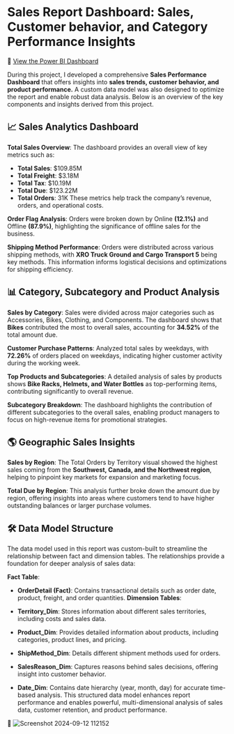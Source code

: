 # Sales Report Dashboard: Sales, Customer behavior, and Category Performance Insights
🔗 [View the Power BI Dashboard](https://app.powerbi.com/view?r=eyJrIjoiZjU5OTI4MDgtNmRiNi00MDY3LWI3MWQtZGI3ZGU1NGVhOTA5IiwidCI6ImRmODY3OWNkLWE4MGUtNDVkOC05OWFjLWM4M2VkN2ZmOTVhMCJ9)

During this project, I developed a comprehensive **Sales Performance Dashboard** that offers insights into **sales trends, customer behavior, and product performance.** A custom data model was also designed to optimize the report and enable robust data analysis. Below is an overview of the key components and insights derived from this project.

## 📈 Sales Analytics Dashboard
 **Total Sales Overview**: The dashboard provides an overall view of key metrics such as:

- **Total Sales**: $109.85M
- **Total Freight**: $3.18M
- **Total Tax**: $10.19M
- **Total Due**: $123.22M
- **Total Orders**: 31K
These metrics help track the company’s revenue, orders, and operational costs.

**Order Flag Analysis**: Orders were broken down by Online **(12.1%)** and Offline **(87.9%)**, highlighting the significance of offline sales for the business.

**Shipping Method Performance**: Orders were distributed across various shipping methods, with **XRO Truck Ground and Cargo Transport 5** being key methods. This information informs logistical decisions and optimizations for shipping efficiency.

## 📊 Category, Subcategory and Product Analysis

**Sales by Category**:
Sales were divided across major categories such as Accessories, Bikes, Clothing, and Components.
The dashboard shows that **Bikes** contributed the most to overall sales, accounting for **34.52%** of the total amount due.

**Customer Purchase Patterns**:
Analyzed total sales by weekdays, with **72.26%** of orders placed on weekdays, indicating higher customer activity during the working week.

**Top Products and Subcategories**:
A detailed analysis of sales by products shows **Bike Racks, Helmets, and Water Bottles** as top-performing items, contributing significantly to overall revenue.

**Subcategory Breakdown**:
The dashboard highlights the contribution of different subcategories to the overall sales, enabling product managers to focus on high-revenue items for promotional strategies.

## 🌎 Geographic Sales Insights

**Sales by Region**:
The Total Orders by Territory visual showed the highest sales coming from the **Southwest, Canada, and the Northwest region**, helping to pinpoint key markets for expansion and marketing focus.

**Total Due by Region**:
This analysis further broke down the amount due by region, offering insights into areas where customers tend to have higher outstanding balances or larger purchase volumes.


## 🛠 Data Model Structure

The data model used in this report was custom-built to streamline the relationship between fact and dimension tables. The relationships provide a foundation for deeper analysis of sales data:

**Fact Table**:

- **OrderDetail (Fact)**: Contains transactional details such as order date, product, freight, and order quantities.
**Dimension Tables**:

- **Territory_Dim**: Stores information about different sales territories, including costs and sales data.
- **Product_Dim**: Provides detailed information about products, including categories, product lines, and pricing.
- **ShipMethod_Dim**: Details different shipment methods used for orders.
- **SalesReason_Dim**: Captures reasons behind sales decisions, offering insight into customer behavior.
- **Date_Dim**: Contains date hierarchy (year, month, day) for accurate time-based analysis.
This structured data model enhances report performance and enables powerful, multi-dimensional analysis of sales data, customer retention, and product performance.

🔗 ![Screenshot 2024-09-12 112152](https://github.com/user-attachments/assets/fb5ee9c0-ccd3-4e7e-80c5-6b431282661c)
